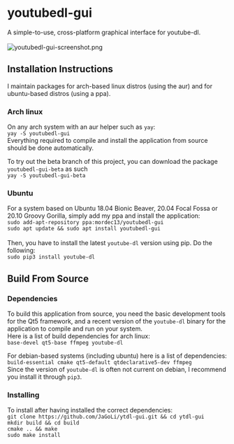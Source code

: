 # youtubedl-gui
A simple-to-use, cross-platform graphical interface for youtube-dl.<br/><br/>
![youtubedl-gui-screenshot.png](https://github.com/JaGoLi/ytdl-gui/raw/master/resources/youtubedl-gui-screenshot-3.0.png)<br/>


## Installation Instructions
I maintain packages for arch-based linux distros (using the aur) and for ubuntu-based distros (using a ppa).
### Arch linux
On any arch system with an aur helper such as ```yay```:<br/>
```yay -S youtubedl-gui```<br/>
Everything required to compile and install the application from source should be done automatically.

To try out the beta branch of this project, you can download the package ```youtubedl-gui-beta``` as such<br/>
```yay -S youtubedl-gui-beta```
### Ubuntu
For a system based on Ubuntu 18.04 Bionic Beaver, 20.04 Focal Fossa or 20.10 Groovy Gorilla, simply add my ppa and install the application:<br/>
```sudo add-apt-repository ppa:mordec13/youtubedl-gui```<br/>
```sudo apt update && sudo apt install youtubedl-gui```<br/><br/>
Then, you have to install the latest ```youtube-dl``` version using pip. Do the following:<br/>
```sudo pip3 install youtube-dl```

## Build From Source
### Dependencies
To build this application from source, you need the basic development tools for the Qt5 framework, and a recent version of the ```youtube-dl``` binary for the application to compile and run on your system.<br/>
Here is a list of build dependencies for arch linux:<br/>
```base-devel qt5-base ffmpeg youtube-dl```<br/>

For debian-based systems (including ubuntu) here is a list of dependencies:<br/>
```build-essential cmake qt5-default qtdeclarative5-dev ffmpeg```<br/>
Since the version of ```youtube-dl``` is often not current on debian, I recommend you install it through ```pip3```.

### Installing
To install after having installed the correct dependencies:<br/>
```git clone https://github.com/JaGoLi/ytdl-gui.git && cd ytdl-gui```<br/>
```mkdir build && cd build```<br/>
```cmake .. && make```<br/>
```sudo make install```<br/>
